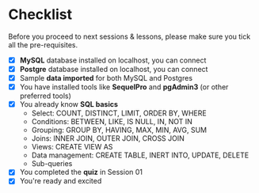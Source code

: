 # Checklist

Before you proceed to next sessions & lessons, please make sure you tick all the pre-requisites.

- [x] **MySQL** database installed on localhost, you can connect
- [x] **Postgre** database installed on localhost, you can connect
- [x] Sample **data imported** for both MySQL and Postgres
- [x] You have installed tools like **SequelPro** and **pgAdmin3** (or other preferred tools)
- [x] You already know **SQL basics**
    - Select: COUNT, DISTINCT, LIMIT, ORDER BY, WHERE
    - Conditions: BETWEEN, LIKE, IS NULL, IN, NOT IN
    - Grouping: GROUP BY, HAVING, MAX, MIN, AVG, SUM
    - Joins: INNER JOIN, OUTER JOIN, CROSS JOIN
    - Views: CREATE VIEW AS
    - Data management: CREATE TABLE, INERT INTO, UPDATE, DELETE
    - Sub-queries
- [x] You completed the **quiz** in Session 01
- [x] You're ready and excited
